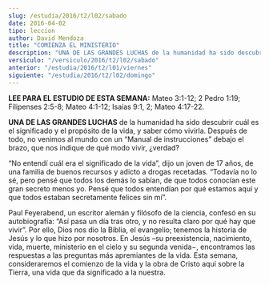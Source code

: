 ```yaml
---
slug: /estudia/2016/t2/l02/sabado
date: 2016-04-02
tipo: leccion
author: David Mendoza
title: "COMIENZA EL MINISTERIO"
description: "UNA DE LAS GRANDES LUCHAS de la humanidad ha sido descubrir cuál es el  significado y el propósito de la vida, y saber cómo vivirla. Después de  todo, no venimos al mundo con un “Manual de instrucciones” debajo el brazo, que  nos indique de qué modo vivir, ¿verdad?"
versiculo: "/versiculo/2016/t2/l02/sabado"
anterior: "/estudia/2016/t2/l01/viernes"
siguiente: "/estudia/2016/t2/l02/domingo"
---
```


**LEE PARA EL ESTUDIO DE ESTA SEMANA:** Mateo 3:1-12; 2 Pedro 1:19; Filipenses 2:5-8; Mateo 4:1-12; Isaías 9:1, 2; Mateo 4:17-22.

**UNA DE LAS GRANDES LUCHAS** de la humanidad ha sido descubrir cuál es el significado y el propósito de la vida, y saber cómo vivirla. Después de todo, no venimos al mundo con un “Manual de instrucciones” debajo el brazo, que nos indique de qué modo vivir, ¿verdad?

“No entendí cuál era el significado de la vida”, dijo un joven de 17 años, de una familia de buenos recursos y adicto a drogas recetadas. “Todavía no lo sé, pero pensé que todos los demás lo sabían, de que todos conocían este gran secreto menos yo. Pensé que todos entendían por qué estamos aquí y que todos estaban secretamente felices sin mí”.

Paul Feyerabend, un escritor alemán y filósofo de la ciencia, confesó en su autobiografía: “Así pasa un día tras otro, y no resulta claro por qué hay que vivir”. Por ello, Dios nos dio la Biblia, el evangelio; tenemos la historia de Jesús y lo que hizo por nosotros. En Jesús –su preexistencia, nacimiento, vida, muerte, ministerio en el cielo y su segunda venida−, encontramos las respuestas a las preguntas más apremiantes de la vida. Esta semana, consideraremos el comienzo de la vida y la obra de Cristo aquí sobre la Tierra, una vida que da significado a la nuestra.
